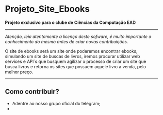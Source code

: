# Projeto_Site_Ebooks
**Projeto exclusivo para o clube de Ciências da Computação EAD**
___

*Atenção, leia atentamente a licença deste sofware, é muito importante o conhecimento do mesmo antes de criar novas contribuições.*

O site de ebooks será um site onde poderemos encontrar ebooks, simulando um site de buscas de livros, iremos procurar utilizar web services e API´s que busquem agilizar o processo de criar um site que busca livros e retorna os sites que possuem aquele livro a venda, pelo melhor preço.
___
## Como contribuir?

- Adentre ao nosso grupo oficial do telegram;
- 

